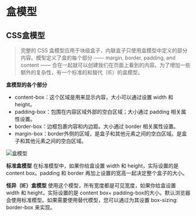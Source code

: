 # 盒模型

## CSS盒模型
> 完整的 CSS 盒模型应用于块级盒子，内联盒子只使用盒模型中定义的部分内容。模型定义了盒的每个部分 —— margin, border, padding, and content —— 合在一起就可以创建我们在页面上看到的内容。为了增加一些额外的复杂性，有一个标准的和替代（IE）的盒模型。

**盒模型的各个部分**
- content-box：这个区域是用来显示内容，大小可以通过设置 width 和 height。
- padding-box：包围在内容区域外部的空白区域；大小通过 padding 相关属性设置。
- border-box：边框包裹内容和内边距。大小通过 border 相关属性设置。
- margin-box：border外侧的区域，是盒子和其他元素之间的空白区域。是盒子和其他元素之间的空白区域。

![盒模型](https://jsdelivr.codeqihan.com/gh/wangyi1217678365/yi-image-host/box-model.png)

**标准盒模型**
在标准模型中，如果你给盒设置 width 和 height，实际设置的是 content box。padding 和 border 再加上设置的宽高一起决定整个盒子的大小。

**怪异（IE）盒模型**
使用这个模型，所有宽度都是可见宽度，如果你给盒设置 width 和 height，实际设置的是 content box+ padding-box的大小。默认浏览器会使用标准模型。如果需要使用替代模型，您可以通过为其设置 box-sizing: border-box 来实现。
